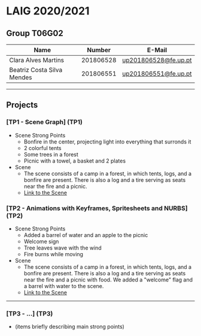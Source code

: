 # LAIG 2020/2021

## Group T06G02

| Name                       | Number    | E-Mail              |
| ---------------------------| --------- | --------------------|
| Clara Alves Martins        | 201806528 | up201806528@fe.up.pt|
| Beatriz Costa Silva Mendes | 201806551 | up201806551@fe.up.pt|

----

## Projects

### [TP1 - Scene Graph] (TP1)

- Scene Strong Points
  - Bonfire in the center, projecting light into everything that surronds it
  - 2 colorful tents
  - Some trees in a forest
  - Picnic with a towel, a basket and 2 plates
- Scene
  - The scene consists of a camp in a forest, in which tents, logs, and a bonfire are present. There is also a log and a tire serving as seats near the fire and a picnic.
  - [Link to the Scene](https://git.fe.up.pt/laig/laig-2020-2021/t06/laig-t06-g02/-/blob/master/TP1/scenes/LAIG_TP1_XML_T6G02.xml)


### [TP2 - Animations with Keyframes, Spritesheets and NURBS] (TP2)

- Scene Strong Points
  - Added a barrel of water and an apple to the picnic
  - Welcome sign
  - Tree leaves wave with the wind
  - Fire burns while moving
- Scene
  - The scene consists of a camp in a forest, in which tents, logs, and a bonfire are present. There is also a log and a tire serving as seats near the fire and a picnic with food. We added a "welcome" flag and a barrel with water to the scene.
  - [Link to the Scene](https://git.fe.up.pt/laig/laig-2020-2021/t06/laig-t06-g02/-/blob/master/TP2/scenes/LAIG_TP1_XML_T6G02.xml)

----

### [TP3 - ...] (TP3)
- (items briefly describing main strong points)

